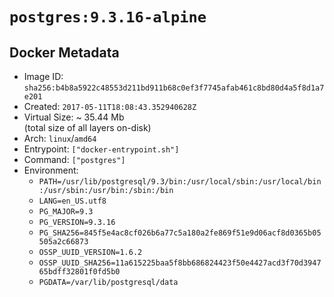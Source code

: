 # `postgres:9.3.16-alpine`

## Docker Metadata

- Image ID: `sha256:b4b8a5922c48553d211bd911b68c0ef3f7745afab461c8bd80d4a5f8d1a7e201`
- Created: `2017-05-11T18:08:43.352940628Z`
- Virtual Size: ~ 35.44 Mb  
  (total size of all layers on-disk)
- Arch: `linux`/`amd64`
- Entrypoint: `["docker-entrypoint.sh"]`
- Command: `["postgres"]`
- Environment:
  - `PATH=/usr/lib/postgresql/9.3/bin:/usr/local/sbin:/usr/local/bin:/usr/sbin:/usr/bin:/sbin:/bin`
  - `LANG=en_US.utf8`
  - `PG_MAJOR=9.3`
  - `PG_VERSION=9.3.16`
  - `PG_SHA256=845f5e4ac8cf026b6a77c5a180a2fe869f51e9d06acf8d0365b05505a2c66873`
  - `OSSP_UUID_VERSION=1.6.2`
  - `OSSP_UUID_SHA256=11a615225baa5f8bb686824423f50e4427acd3f70d394765bdff32801f0fd5b0`
  - `PGDATA=/var/lib/postgresql/data`
